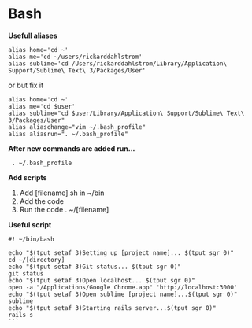 # Bash

**Usefull aliases** 

```
alias home='cd ~'
alias me='cd ~/users/rickarddahlstrom'
alias sublime='cd /Users/rickarddahlstrom/Library/Application\ Support/Sublime\ Text\ 3/Packages/User'
```

or but fix it
```
alias home='cd ~'
alias me='cd $user'
alias sublime="cd $user/Library/Application\ Support/Sublime\ Text\ 3/Packages/User"
alias aliaschange="vim ~/.bash_profile"
alias aliasrun=". ~/.bash_profile"
```


**After new commands are added run...**

```
 . ~/.bash_profile
```

**Add scripts**

1. Add [filename].sh in ~/bin
2. Add the code
3. Run the code . ~/[filename]

**Useful script**

````
#! ~/bin/bash

echo "$(tput setaf 3)Setting up [project name]... $(tput sgr 0)"
cd ~/[directory]
echo "$(tput setaf 3)Git status... $(tput sgr 0)"
git status
echo "$(tput setaf 3)Open localhost... $(tput sgr 0)"
open -a "/Applications/Google Chrome.app" 'http://localhost:3000'
echo "$(tput setaf 3)Open sublime [project name]...$(tput sgr 0)"
sublime 
echo "$(tput setaf 3)Starting rails server...$(tput sgr 0)" 
rails s
```
